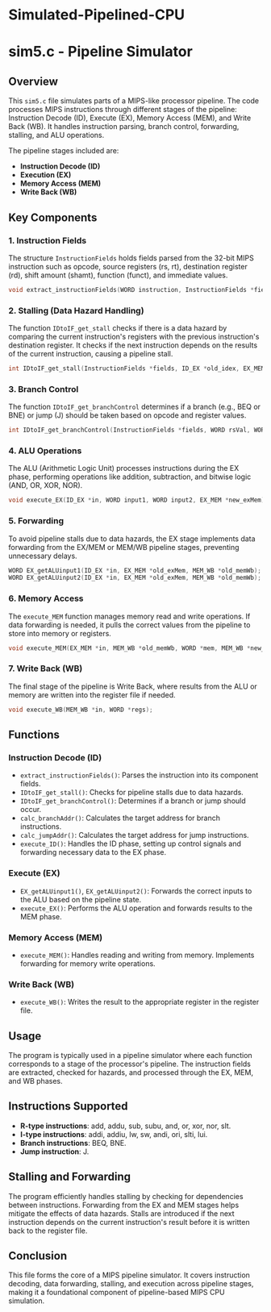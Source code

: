 # Simulated-Pipelined-CPU
# sim5.c - Pipeline Simulator

## Overview
This `sim5.c` file simulates parts of a MIPS-like processor pipeline. The code processes MIPS instructions through different stages of the pipeline: Instruction Decode (ID), Execute (EX), Memory Access (MEM), and Write Back (WB). It handles instruction parsing, branch control, forwarding, stalling, and ALU operations.

The pipeline stages included are:
- **Instruction Decode (ID)**
- **Execution (EX)**
- **Memory Access (MEM)**
- **Write Back (WB)**

## Key Components

### 1. Instruction Fields
The structure `InstructionFields` holds fields parsed from the 32-bit MIPS instruction such as opcode, source registers (rs, rt), destination register (rd), shift amount (shamt), function (funct), and immediate values. 

```c
void extract_instructionFields(WORD instruction, InstructionFields *fieldsOut);
```

### 2. Stalling (Data Hazard Handling)
The function `IDtoIF_get_stall` checks if there is a data hazard by comparing the current instruction's registers with the previous instruction's destination register. It checks if the next instruction depends on the results of the current instruction, causing a pipeline stall.

```c
int IDtoIF_get_stall(InstructionFields *fields, ID_EX *old_idex, EX_MEM *old_exmem);
```

### 3. Branch Control
The function `IDtoIF_get_branchControl` determines if a branch (e.g., BEQ or BNE) or jump (J) should be taken based on opcode and register values.

```c
int IDtoIF_get_branchControl(InstructionFields *fields, WORD rsVal, WORD rtVal);
```

### 4. ALU Operations
The ALU (Arithmetic Logic Unit) processes instructions during the EX phase, performing operations like addition, subtraction, and bitwise logic (AND, OR, XOR, NOR).

```c
void execute_EX(ID_EX *in, WORD input1, WORD input2, EX_MEM *new_exMem);
```

### 5. Forwarding
To avoid pipeline stalls due to data hazards, the EX stage implements data forwarding from the EX/MEM or MEM/WB pipeline stages, preventing unnecessary delays.

```c
WORD EX_getALUinput1(ID_EX *in, EX_MEM *old_exMem, MEM_WB *old_memWb);
WORD EX_getALUinput2(ID_EX *in, EX_MEM *old_exMem, MEM_WB *old_memWb);
```

### 6. Memory Access
The `execute_MEM` function manages memory read and write operations. If data forwarding is needed, it pulls the correct values from the pipeline to store into memory or registers.

```c
void execute_MEM(EX_MEM *in, MEM_WB *old_memWb, WORD *mem, MEM_WB *new_memwb);
```

### 7. Write Back (WB)
The final stage of the pipeline is Write Back, where results from the ALU or memory are written into the register file if needed.

```c
void execute_WB(MEM_WB *in, WORD *regs);
```

## Functions

### Instruction Decode (ID)
- `extract_instructionFields()`: Parses the instruction into its component fields.
- `IDtoIF_get_stall()`: Checks for pipeline stalls due to data hazards.
- `IDtoIF_get_branchControl()`: Determines if a branch or jump should occur.
- `calc_branchAddr()`: Calculates the target address for branch instructions.
- `calc_jumpAddr()`: Calculates the target address for jump instructions.
- `execute_ID()`: Handles the ID phase, setting up control signals and forwarding necessary data to the EX phase.

### Execute (EX)
- `EX_getALUinput1()`, `EX_getALUinput2()`: Forwards the correct inputs to the ALU based on the pipeline state.
- `execute_EX()`: Performs the ALU operation and forwards results to the MEM phase.

### Memory Access (MEM)
- `execute_MEM()`: Handles reading and writing from memory. Implements forwarding for memory write operations.

### Write Back (WB)
- `execute_WB()`: Writes the result to the appropriate register in the register file.

## Usage

The program is typically used in a pipeline simulator where each function corresponds to a stage of the processor's pipeline. The instruction fields are extracted, checked for hazards, and processed through the EX, MEM, and WB phases.

## Instructions Supported
- **R-type instructions**: add, addu, sub, subu, and, or, xor, nor, slt.
- **I-type instructions**: addi, addiu, lw, sw, andi, ori, slti, lui.
- **Branch instructions**: BEQ, BNE.
- **Jump instruction**: J.

## Stalling and Forwarding
The program efficiently handles stalling by checking for dependencies between instructions. Forwarding from the EX and MEM stages helps mitigate the effects of data hazards. Stalls are introduced if the next instruction depends on the current instruction's result before it is written back to the register file.

## Conclusion
This file forms the core of a MIPS pipeline simulator. It covers instruction decoding, data forwarding, stalling, and execution across pipeline stages, making it a foundational component of pipeline-based MIPS CPU simulation.
